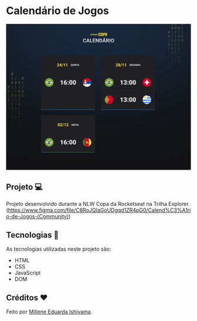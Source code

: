 # Calendário de Jogos
![preview](./preview/Calendario-de-Jogos.png)

## Projeto 💻
Projeto desenvolvido durante a NLW Copa da Rocketseat na Trilha Explorer. <br>
(https://www.figma.com/file/C8RoJQIaGoUDgqd1ZR4pG0/Calend%C3%A1rio-de-Jogos-(Community))

## Tecnologias 🚀
As tecnologias utilizadas neste projeto são:
- HTML
- CSS
- JavaScript
- DOM

## Créditos ❤️
Feito por [Millene Eduarda Ishiyama](https://github.com/miishiyama/).
